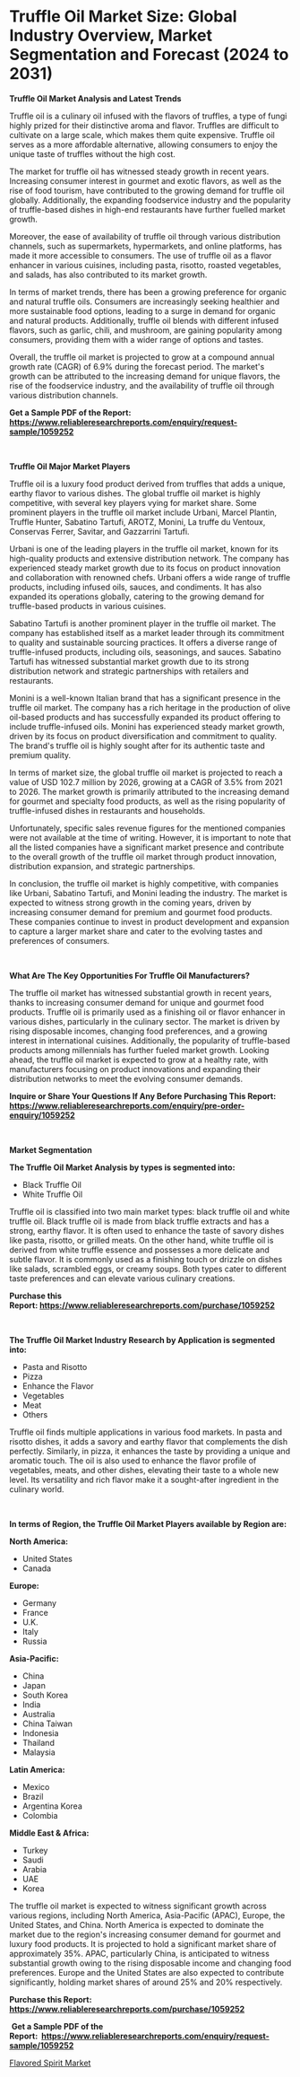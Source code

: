 <p><h1>Truffle Oil Market Size: Global Industry Overview, Market Segmentation and Forecast (2024 to 2031)</h1></p><p><strong>Truffle Oil Market Analysis and Latest Trends</strong></p>
<p><p>Truffle oil is a culinary oil infused with the flavors of truffles, a type of fungi highly prized for their distinctive aroma and flavor. Truffles are difficult to cultivate on a large scale, which makes them quite expensive. Truffle oil serves as a more affordable alternative, allowing consumers to enjoy the unique taste of truffles without the high cost.</p><p>The market for truffle oil has witnessed steady growth in recent years. Increasing consumer interest in gourmet and exotic flavors, as well as the rise of food tourism, have contributed to the growing demand for truffle oil globally. Additionally, the expanding foodservice industry and the popularity of truffle-based dishes in high-end restaurants have further fuelled market growth.</p><p>Moreover, the ease of availability of truffle oil through various distribution channels, such as supermarkets, hypermarkets, and online platforms, has made it more accessible to consumers. The use of truffle oil as a flavor enhancer in various cuisines, including pasta, risotto, roasted vegetables, and salads, has also contributed to its market growth.</p><p>In terms of market trends, there has been a growing preference for organic and natural truffle oils. Consumers are increasingly seeking healthier and more sustainable food options, leading to a surge in demand for organic and natural products. Additionally, truffle oil blends with different infused flavors, such as garlic, chili, and mushroom, are gaining popularity among consumers, providing them with a wider range of options and tastes.</p><p>Overall, the truffle oil market is projected to grow at a compound annual growth rate (CAGR) of 6.9% during the forecast period. The market's growth can be attributed to the increasing demand for unique flavors, the rise of the foodservice industry, and the availability of truffle oil through various distribution channels.</p></p>
<p><strong>Get a Sample PDF of the Report:&nbsp; <a href="https://www.reliableresearchreports.com/enquiry/request-sample/1059252">https://www.reliableresearchreports.com/enquiry/request-sample/1059252</a></strong></p>
<p>&nbsp;</p>
<p><strong>Truffle Oil Major Market Players</strong></p>
<p><p>Truffle oil is a luxury food product derived from truffles that adds a unique, earthy flavor to various dishes. The global truffle oil market is highly competitive, with several key players vying for market share. Some prominent players in the truffle oil market include Urbani, Marcel Plantin, Truffle Hunter, Sabatino Tartufi, AROTZ, Monini, La truffe du Ventoux, Conservas Ferrer, Savitar, and Gazzarrini Tartufi.</p><p>Urbani is one of the leading players in the truffle oil market, known for its high-quality products and extensive distribution network. The company has experienced steady market growth due to its focus on product innovation and collaboration with renowned chefs. Urbani offers a wide range of truffle products, including infused oils, sauces, and condiments. It has also expanded its operations globally, catering to the growing demand for truffle-based products in various cuisines.</p><p>Sabatino Tartufi is another prominent player in the truffle oil market. The company has established itself as a market leader through its commitment to quality and sustainable sourcing practices. It offers a diverse range of truffle-infused products, including oils, seasonings, and sauces. Sabatino Tartufi has witnessed substantial market growth due to its strong distribution network and strategic partnerships with retailers and restaurants.</p><p>Monini is a well-known Italian brand that has a significant presence in the truffle oil market. The company has a rich heritage in the production of olive oil-based products and has successfully expanded its product offering to include truffle-infused oils. Monini has experienced steady market growth, driven by its focus on product diversification and commitment to quality. The brand's truffle oil is highly sought after for its authentic taste and premium quality.</p><p>In terms of market size, the global truffle oil market is projected to reach a value of USD 102.7 million by 2026, growing at a CAGR of 3.5% from 2021 to 2026. The market growth is primarily attributed to the increasing demand for gourmet and specialty food products, as well as the rising popularity of truffle-infused dishes in restaurants and households.</p><p>Unfortunately, specific sales revenue figures for the mentioned companies were not available at the time of writing. However, it is important to note that all the listed companies have a significant market presence and contribute to the overall growth of the truffle oil market through product innovation, distribution expansion, and strategic partnerships.</p><p>In conclusion, the truffle oil market is highly competitive, with companies like Urbani, Sabatino Tartufi, and Monini leading the industry. The market is expected to witness strong growth in the coming years, driven by increasing consumer demand for premium and gourmet food products. These companies continue to invest in product development and expansion to capture a larger market share and cater to the evolving tastes and preferences of consumers.</p></p>
<p>&nbsp;</p>
<p><strong>What Are The Key Opportunities For Truffle Oil Manufacturers?</strong></p>
<p><p>The truffle oil market has witnessed substantial growth in recent years, thanks to increasing consumer demand for unique and gourmet food products. Truffle oil is primarily used as a finishing oil or flavor enhancer in various dishes, particularly in the culinary sector. The market is driven by rising disposable incomes, changing food preferences, and a growing interest in international cuisines. Additionally, the popularity of truffle-based products among millennials has further fueled market growth. Looking ahead, the truffle oil market is expected to grow at a healthy rate, with manufacturers focusing on product innovations and expanding their distribution networks to meet the evolving consumer demands.</p></p>
<p><strong>Inquire or Share Your Questions If Any Before Purchasing This Report: <a href="https://www.reliableresearchreports.com/enquiry/pre-order-enquiry/1059252">https://www.reliableresearchreports.com/enquiry/pre-order-enquiry/1059252</a></strong></p>
<p>&nbsp;</p>
<p><strong>Market Segmentation</strong></p>
<p><strong>The Truffle Oil Market Analysis by types is segmented into:</strong></p>
<p><ul><li>Black Truffle Oil</li><li>White Truffle Oil</li></ul></p>
<p><p>Truffle oil is classified into two main market types: black truffle oil and white truffle oil. Black truffle oil is made from black truffle extracts and has a strong, earthy flavor. It is often used to enhance the taste of savory dishes like pasta, risotto, or grilled meats. On the other hand, white truffle oil is derived from white truffle essence and possesses a more delicate and subtle flavor. It is commonly used as a finishing touch or drizzle on dishes like salads, scrambled eggs, or creamy soups. Both types cater to different taste preferences and can elevate various culinary creations.</p></p>
<p><strong>Purchase this Report:&nbsp;<a href="https://www.reliableresearchreports.com/purchase/1059252">https://www.reliableresearchreports.com/purchase/1059252</a></strong></p>
<p>&nbsp;</p>
<p><strong>The Truffle Oil Market Industry Research by Application is segmented into:</strong></p>
<p><ul><li>Pasta and Risotto</li><li>Pizza</li><li>Enhance the Flavor</li><li>Vegetables</li><li>Meat</li><li>Others</li></ul></p>
<p><p>Truffle oil finds multiple applications in various food markets. In pasta and risotto dishes, it adds a savory and earthy flavor that complements the dish perfectly. Similarly, in pizza, it enhances the taste by providing a unique and aromatic touch. The oil is also used to enhance the flavor profile of vegetables, meats, and other dishes, elevating their taste to a whole new level. Its versatility and rich flavor make it a sought-after ingredient in the culinary world.</p></p>
<p>&nbsp;</p>
<p><strong>In terms of Region, the Truffle Oil Market Players available by Region are:</strong></p>
<p>
    <p> <strong> North America: </strong>
        <ul>
            <li>United States</li>
            <li>Canada</li>
        </ul>
        </p> 
    <p> <strong> Europe: </strong>
        <ul>
            <li>Germany</li>
            <li>France</li>
            <li>U.K.</li>
            <li>Italy</li>
            <li>Russia</li>
        </ul>
        </p> 
    <p> <strong> Asia-Pacific: </strong>
        <ul>
            <li>China</li>
            <li>Japan</li>
            <li>South Korea</li>
            <li>India</li>
            <li>Australia</li>
            <li>China Taiwan</li>
            <li>Indonesia</li>
            <li>Thailand</li>
            <li>Malaysia</li>
        </ul>
        </p> 
    <p> <strong> Latin America: </strong>
        <ul>
            <li>Mexico</li>
            <li>Brazil</li>
            <li>Argentina Korea</li>
            <li>Colombia</li>
        </ul>
        </p> 
    <p> <strong> Middle East & Africa: </strong>
        <ul>
            <li>Turkey</li>
            <li>Saudi</li>
            <li>Arabia</li>
            <li>UAE</li>
            <li>Korea</li>
        </ul>
    </p>
    </p>
<p><p>The truffle oil market is expected to witness significant growth across various regions, including North America, Asia-Pacific (APAC), Europe, the United States, and China. North America is expected to dominate the market due to the region's increasing consumer demand for gourmet and luxury food products. It is projected to hold a significant market share of approximately 35%. APAC, particularly China, is anticipated to witness substantial growth owing to the rising disposable income and changing food preferences. Europe and the United States are also expected to contribute significantly, holding market shares of around 25% and 20% respectively.</p></p>
<p><strong>Purchase this Report: <a href="https://www.reliableresearchreports.com/purchase/1059252">https://www.reliableresearchreports.com/purchase/1059252</a></strong></p>
<p>&nbsp;<strong>Get a Sample PDF of the Report:&nbsp;&nbsp;<a href="https://www.reliableresearchreports.com/enquiry/request-sample/1059252">https://www.reliableresearchreports.com/enquiry/request-sample/1059252</a></strong></p>
<p><strong></strong></p>
<p><p><a href="https://github.com/nicoletavirag/Market-Research-Report-List-1/blob/main/flavored-spirit-market.md">Flavored Spirit Market</a></p></p>